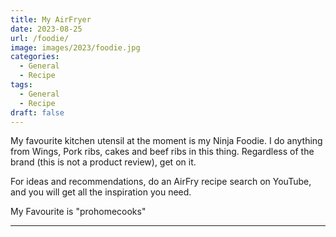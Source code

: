 ```yaml
---
title: My AirFryer
date: 2023-08-25
url: /foodie/
image: images/2023/foodie.jpg
categories:
  - General
  - Recipe
tags:
  - General
  - Recipe
draft: false
---
```

My favourite kitchen utensil at the moment is my Ninja Foodie.
I do anything from Wings, Pork ribs, cakes and beef ribs in this thing.
Regardless of the brand (this is not a product review), get on it.

For ideas and recommendations, do an AirFry recipe search on YouTube, and you will get all the inspiration you need.

My Favourite is "prohomecooks"

<!--more-->


---
